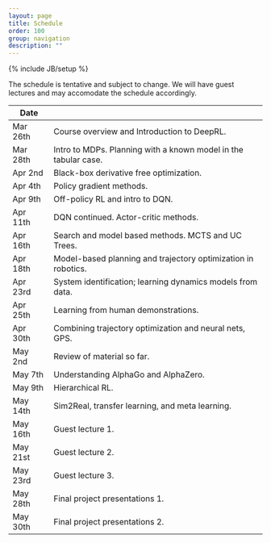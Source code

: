 ```yaml
---
layout: page
title: Schedule
order: 100
group: navigation
description: ""
---
```

{% include JB/setup %}

The schedule is tentative and subject to change. We will have guest lectures and may accomodate the schedule accordingly.

| Date                     |                                                       |
|--------------------------| ------------------------------------------------------|
| Mar 26th                 |   Course overview and Introduction to DeepRL. |
| Mar 28th                 |   Intro to MDPs. Planning with a known model in the tabular case. |
| Apr 2nd                  |   Black-box derivative free optimization. |
| Apr 4th                  |   Policy gradient methods. |
| Apr 9th                  |   Off-policy RL and intro to DQN. |
| Apr 11th                 |   DQN continued. Actor-critic methods. |
| Apr 16th                 |   Search and model based methods. MCTS and UC Trees. |
| Apr 18th                 |   Model-based planning and trajectory optimization in robotics. |
| Apr 23rd                 |   System identification; learning dynamics models from data. |
| Apr 25th                 |   Learning from human demonstrations. |
| Apr 30th                 |   Combining trajectory optimization and neural nets, GPS. |
| May 2nd                  |   Review of material so far. |
| May 7th                  |   Understanding AlphaGo and AlphaZero. |
| May 9th                  |   Hierarchical RL. |
| May 14th                 |   Sim2Real, transfer learning, and meta learning. |
| May 16th                 |   Guest lecture 1. |
| May 21st                 |   Guest lecture 2. |
| May 23rd                 |   Guest lecture 3. |
| May 28th                 |   Final project presentations 1. |
| May 30th                 |   Final project presentations 2. |
